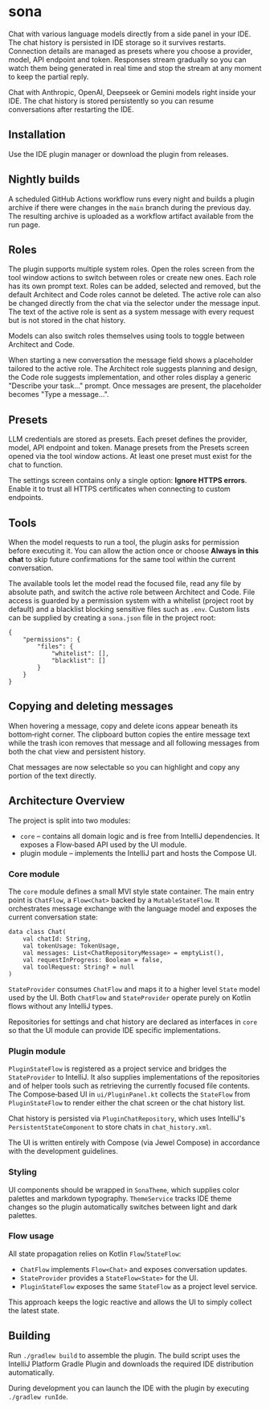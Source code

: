 # sona

Chat with various language models directly from a side panel in your IDE. The chat
history is persisted in IDE storage so it survives restarts. Connection details are
managed as presets where you choose a provider, model, API endpoint and token. Responses stream
gradually so you can watch them being generated in real time and stop the stream at any moment
to keep the partial reply.

<!-- Plugin description -->
Chat with Anthropic, OpenAI, Deepseek or Gemini models right inside your IDE. The chat history is stored persistently so
you can resume conversations after restarting the IDE.
<!-- Plugin description end -->

## Installation

Use the IDE plugin manager or download the plugin from releases.

## Nightly builds

A scheduled GitHub Actions workflow runs every night and builds a plugin archive if there were changes in the `main`
branch during the previous day. The resulting archive is uploaded as a workflow artifact available from the run page.

## Roles

The plugin supports multiple system roles. Open the roles screen from the tool
window actions to switch between roles or create new ones. Each role has its own
prompt text. Roles can be added, selected and removed, but the default Architect
and Code roles cannot be deleted. The active role can also be changed directly
from the chat via the selector under the message input. The text of the active
role is sent as a system message with every request but is not stored in the
chat history.

Models can also switch roles themselves using tools to toggle between Architect and Code.

When starting a new conversation the message field shows a placeholder tailored
to the active role. The Architect role suggests planning and design, the Code
role suggests implementation, and other roles display a generic "Describe your
task..." prompt. Once messages are present, the placeholder becomes
"Type a message...".

## Presets

LLM credentials are stored as presets. Each preset defines the provider, model,
API endpoint and token. Manage presets from the Presets screen opened via the
tool window actions. At least one preset must exist for the chat to function.

The settings screen contains only a single option: **Ignore HTTPS errors**. Enable
it to trust all HTTPS certificates when connecting to custom endpoints.

## Tools

When the model requests to run a tool, the plugin asks for permission before
executing it. You can allow the action once or choose **Always in this chat** to
skip future confirmations for the same tool within the current conversation.

The available tools let the model read the focused file, read any file by absolute path, and switch the active role between Architect and Code. File access is guarded by a permission system with a whitelist (project root by default) and a blacklist blocking sensitive files such as `.env`. Custom lists can be supplied by creating a `sona.json` file in the project root:

```
{
    "permissions": {
        "files": {
            "whitelist": [],
            "blacklist": []
        }
    }
}
```

## Copying and deleting messages

When hovering a message, copy and delete icons appear beneath its bottom‑right corner.
The clipboard button copies the entire message text while the trash icon removes
that message and all following messages from both the chat view and persistent
history.

Chat messages are now selectable so you can highlight and copy any portion of
the text directly.

## Architecture Overview

The project is split into two modules:

* `core` – contains all domain logic and is free from IntelliJ
  dependencies. It exposes a Flow‑based API used by the UI module.
* plugin module – implements the IntelliJ part and hosts the Compose UI.

### Core module

The `core` module defines a small MVI style state container. The main
entry point is `ChatFlow`, a `Flow<Chat>` backed by a `MutableStateFlow`.
It orchestrates message exchange with the language model and exposes the
current conversation state:

```
data class Chat(
    val chatId: String,
    val tokenUsage: TokenUsage,
    val messages: List<ChatRepositoryMessage> = emptyList(),
    val requestInProgress: Boolean = false,
    val toolRequest: String? = null
)
```

`StateProvider` consumes `ChatFlow` and maps it to a higher level
`State` model used by the UI. Both `ChatFlow` and `StateProvider`
operate purely on Kotlin flows without any IntelliJ types.

Repositories for settings and chat history are declared as interfaces in
`core` so that the UI module can provide IDE specific implementations.

### Plugin module

`PluginStateFlow` is registered as a project service and bridges the
`StateProvider` to IntelliJ. It also supplies implementations of the
repositories and of helper tools such as retrieving the currently focused
file contents. The Compose‑based UI in `ui/PluginPanel.kt` collects the
`StateFlow` from `PluginStateFlow` to render either the chat screen or the
chat history list.

Chat history is persisted via `PluginChatRepository`, which uses IntelliJ's
`PersistentStateComponent` to store chats in `chat_history.xml`.

The UI is written entirely with Compose (via Jewel Compose) in accordance
with the development guidelines.

### Styling

UI components should be wrapped in `SonaTheme`, which supplies color palettes
and markdown typography. `ThemeService` tracks IDE theme changes so the plugin
automatically switches between light and dark palettes.

### Flow usage

All state propagation relies on Kotlin `Flow`/`StateFlow`:

* `ChatFlow` implements `Flow<Chat>` and exposes conversation updates.
* `StateProvider` provides a `StateFlow<State>` for the UI.
* `PluginStateFlow` exposes the same `StateFlow` as a project level
  service.

This approach keeps the logic reactive and allows the UI to simply
collect the latest state.

## Building

Run `./gradlew build` to assemble the plugin. The build script uses the
IntelliJ Platform Gradle Plugin and downloads the required IDE
distribution automatically.

During development you can launch the IDE with the plugin by executing
`./gradlew runIde`.

